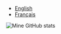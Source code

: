 + [English](/README.en.md)
+ [Français](/README.fr.md)

![Mine GitHub stats](https://github-readme-stats.vercel.app/api?username=Futuray-pgm&show_icons=true&theme=shades-of-purple)
